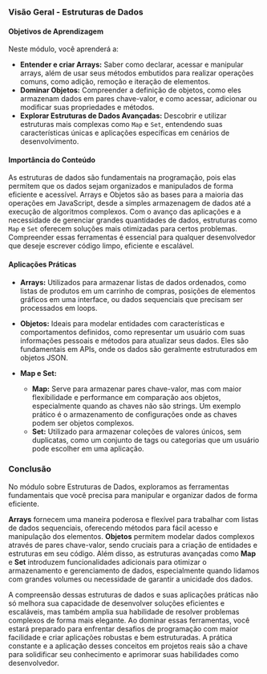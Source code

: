 ### Visão Geral - Estruturas de Dados

#### Objetivos de Aprendizagem

Neste módulo, você aprenderá a:
- **Entender e criar Arrays:** Saber como declarar, acessar e manipular arrays, além de usar seus métodos embutidos para realizar operações comuns, como adição, remoção e iteração de elementos.
- **Dominar Objetos:** Compreender a definição de objetos, como eles armazenam dados em pares chave-valor, e como acessar, adicionar ou modificar suas propriedades e métodos.
- **Explorar Estruturas de Dados Avançadas:** Descobrir e utilizar estruturas mais complexas como `Map` e `Set`, entendendo suas características únicas e aplicações específicas em cenários de desenvolvimento.

#### Importância do Conteúdo

As estruturas de dados são fundamentais na programação, pois elas permitem que os dados sejam organizados e manipulados de forma eficiente e acessível. Arrays e Objetos são as bases para a maioria das operações em JavaScript, desde a simples armazenagem de dados até a execução de algoritmos complexos. Com o avanço das aplicações e a necessidade de gerenciar grandes quantidades de dados, estruturas como `Map` e `Set` oferecem soluções mais otimizadas para certos problemas. Compreender essas ferramentas é essencial para qualquer desenvolvedor que deseje escrever código limpo, eficiente e escalável.

#### Aplicações Práticas

- **Arrays:** Utilizados para armazenar listas de dados ordenados, como listas de produtos em um carrinho de compras, posições de elementos gráficos em uma interface, ou dados sequenciais que precisam ser processados em loops.
  
- **Objetos:** Ideais para modelar entidades com características e comportamentos definidos, como representar um usuário com suas informações pessoais e métodos para atualizar seus dados. Eles são fundamentais em APIs, onde os dados são geralmente estruturados em objetos JSON.

- **Map e Set:**
  - **Map:** Serve para armazenar pares chave-valor, mas com maior flexibilidade e performance em comparação aos objetos, especialmente quando as chaves não são strings. Um exemplo prático é o armazenamento de configurações onde as chaves podem ser objetos complexos.
  - **Set:** Utilizado para armazenar coleções de valores únicos, sem duplicatas, como um conjunto de tags ou categorias que um usuário pode escolher em uma aplicação.

### Conclusão

No módulo sobre Estruturas de Dados, exploramos as ferramentas fundamentais que você precisa para manipular e organizar dados de forma eficiente. 

**Arrays** fornecem uma maneira poderosa e flexível para trabalhar com listas de dados sequenciais, oferecendo métodos para fácil acesso e manipulação dos elementos. **Objetos** permitem modelar dados complexos através de pares chave-valor, sendo cruciais para a criação de entidades e estruturas em seu código. Além disso, as estruturas avançadas como **Map** e **Set** introduzem funcionalidades adicionais para otimizar o armazenamento e gerenciamento de dados, especialmente quando lidamos com grandes volumes ou necessidade de garantir a unicidade dos dados.

A compreensão dessas estruturas de dados e suas aplicações práticas não só melhora sua capacidade de desenvolver soluções eficientes e escaláveis, mas também amplia sua habilidade de resolver problemas complexos de forma mais elegante. Ao dominar essas ferramentas, você estará preparado para enfrentar desafios de programação com maior facilidade e criar aplicações robustas e bem estruturadas. A prática constante e a aplicação desses conceitos em projetos reais são a chave para solidificar seu conhecimento e aprimorar suas habilidades como desenvolvedor.